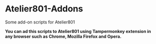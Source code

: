 # Atelier801-Addons
Some add-on scripts for Atelier801

**You can ad this scripts to Atelier801 using Tampermonkey extension in any browser such as Chrome, Mozilla Firefox and Opera.**
